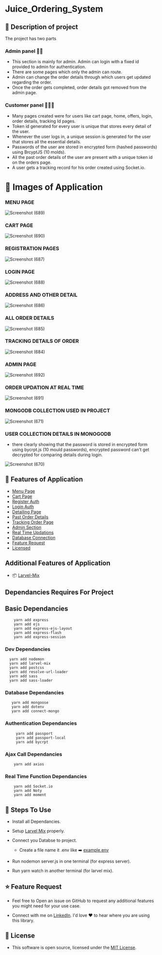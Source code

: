 # Juice_Ordering_System

## 🎯 Description of project

The project has two parts

### Admin panel 👨‍💼
 * This section is mainly for admin. Admin can login with a fixed id provided to admin for authentication. 
 * There are some pages which only the admin can route.
 * Admin can change the order details through which users get updated regarding the order.
 * Once the order gets completed, order details got removed from the admin page.
 
### Customer panel 🧑‍🤝‍🧑
 * Many pages created were for users like cart page, home, offers, login, order details, tracking Id pages.
 * Token id generated for every user is unique that stores every detail of the user.
 * Whenever the user logs in, a unique session is generated for the user that stores all the essential details. 
 * Passwords of the user are stored in encrypted form (hashed passwords) using BrcyptJS (10 molds). 
 * All the past order details of the user are present with a unique token id on the orders page.
 * A user gets a tracking record for his order created using Socket.io.

# 🏹 Images of Application 

### MENU PAGE 

![Screenshot (689)](https://user-images.githubusercontent.com/74869287/130790075-0b1a47d1-0f69-4d30-8fab-cd1fbfd93ad2.png)

### CART PAGE

![Screenshot (690)](https://user-images.githubusercontent.com/74869287/130790055-80a4f933-2483-41a9-9373-378135ad43b2.png)

### REGISTRATION PAGES

![Screenshot (687)](https://user-images.githubusercontent.com/74869287/130790152-befda7e5-50a6-42ea-9250-128f78b40c6f.png)

### LOGIN PAGE

![Screenshot (688)](https://user-images.githubusercontent.com/74869287/130790105-dea4920e-77db-4b89-b472-ce4ec216631e.png)

### ADDRESS AND OTHER DETAIL

![Screenshot (686)](https://user-images.githubusercontent.com/74869287/130789519-fbbbad6d-fe0a-45b7-ba05-f248e6442798.png)

### ALL ORDER DETAILS

![Screenshot (685)](https://user-images.githubusercontent.com/74869287/130789492-cfabe5db-7d0c-4a4f-846a-04e5f9e5898f.png)

### TRACKING DETAILS OF ORDER

![Screenshot (684)](https://user-images.githubusercontent.com/74869287/130789469-cfb1e9f0-bfd4-4ae3-baea-c76ceb3f9f99.png)

### ADMIN PAGE 
![Screenshot (692)](https://user-images.githubusercontent.com/74869287/130791176-46926f65-32ac-419c-a953-3a68ee2f9712.png)

### ORDER UPDATION AT REAL TIME
![Screenshot (691)](https://user-images.githubusercontent.com/74869287/130940735-25694e17-a54c-498e-a02c-f2f94c35b2dc.png)


### MONGODB COLLECTION USED IN PROJECT

![Screenshot (671)](https://user-images.githubusercontent.com/74869287/130317439-0f21a200-3ad5-4355-8f33-817553c875dd.png)

### USER COLLECTION DETAILS IN MONOGODB

* there clearly showing that the password is stored in encrypted form using bycrpt.js (10 mould passwords),
  encrypted password can't get decrypted for comparing details during login.
  
![Screenshot (670)](https://user-images.githubusercontent.com/74869287/130317453-98aca5c7-0124-403b-81c9-9099efa3bb06.png)
 
## 🚀 Features of Application

* [Menu Page](https://github.com/codeforgrow/Juice_Ordering_System#-license)
* [Cart Page](https://github.com/codeforgrow/Juice_Ordering_System#cart-page)
* [Register Auth](https://github.com/codeforgrow/Juice_Ordering_System#registration-pages)
* [Login Auth](https://github.com/codeforgrow/Juice_Ordering_System#login-page)
* [Detailing Page](https://github.com/codeforgrow/Juice_Ordering_System#address-and-other-detail)
* [Past Order Details](https://github.com/codeforgrow/Juice_Ordering_System#all-order-details)
* [Tracking Order Page](https://github.com/codeforgrow/Juice_Ordering_System#tracking-details-of-order)
* [Admin Section](https://github.com/codeforgrow/Juice_Ordering_System#admin-page)
* [Real Time Updations](https://github.com/codeforgrow/Juice_Ordering_System#order-updation-at-real-time)
* [Database Connection](https://github.com/codeforgrow/Juice_Ordering_System#mongodb-collection-used-in-project)
* [Feature Request](https://github.com/codeforgrow/Juice_Ordering_System#-feature-request)
* [Licensed](https://github.com/codeforgrow/Juice_Ordering_System#-license)

## Additional Features of Application
  
 * 📦 [Larvel-Mix](https://laravel-mix.com/docs/4.0/installation)  

##  Dependancies Requires For Project

## Basic Dependancies 

```
    yarn add express
    yarn add ejs 
    yarn add express-ejs-layout
    yarn add express-flash
    yarn add express-session
```

### Dev Dependancies

```
  yarn add nodemon
  yarn add larvel-mix
  yarn add postcss
  yarn add resolve-url-loader
  yarn add sass
  yarn add sass-loader
```

### Database Dependancies

```
   yarn add mongoose
   yarn add dotenv
   yarn add connect-mongo
```
### Authentication Dependancies

``` 
     yarn add passport
     yarn add passport-local
     yarn add bycrpt
```

### Ajax Call Dependancies
```
    yarn add axios
```

### Real Time Function Dependancies
```
    yarn add Socket.io
    yarn add Noty
    yarn add moment
```
## 🔧 Steps To Use

 * Install all Dependancies.
 
 * Setup [Larvel Mix](https://laravel-mix.com/docs/4.0/installation) properly.
 
 * Connect you Databse to project.
 
   * Create a file name it .env like ➡️ [example.env](https://github.com/codeforgrow/Juice_Ordering_System/blob/main/example.env) 
 
 * Run nodemon server.js in one terminal (for express server).
 
 * Run yarn watch in another terminal (for larvel mix).

## ⭐ Feature Request
 
 * Feel free to Open an issue on GitHub to request any additional features you might need for your use case.
 
 * Connect with me on [LinkedIn](https://www.linkedin.com/in/abhay-sharma-71a181191/). I'd love ❤️️ to hear where you are using this library.

## 📜 License
 
 * This software is open source, licensed under the [MIT License](https://github.com/PawanKolhe/color-calendar/blob/master/LICENSE).
